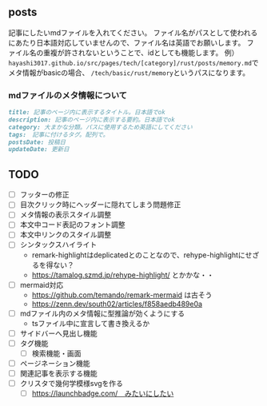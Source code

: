 ## posts

記事にしたいmdファイルを入れてください。
ファイル名がパスとして使われるにあたり日本語対応していませんので、ファイル名は英語でお願いします。
ファイル名の重複が許されないということで、idとしても機能します。
例）
`hayashi3017.github.io/src/pages/tech/[category]/rust/posts/memory.md`でメタ情報がbasicの場合、
`/tech/basic/rust/memory`というパスになります。

### mdファイルのメタ情報について

```md
title: 記事のページ内に表示するタイトル。日本語でok
description: 記事のページ内に表示する要約。日本語でok
category: 大まかな分類。パスに使用するため英語にしてください
tags:　記事に付けるタグ。配列で。
postsDate: 投稿日
updateDate: 更新日
```


## TODO

- [ ] フッターの修正
- [ ] 目次クリック時にヘッダーに隠れてしまう問題修正
- [ ] メタ情報の表示スタイル調整
- [ ] 本文中コード表記のフォント調整
- [ ] 本文中リンクのスタイル調整
- [ ] シンタックスハイライト
  - remark-highlightはdeplicatedとのことなので、rehype-highlightにせざるを得ない？
  - https://tamalog.szmd.jp/rehype-highlight/ とかかな・・
- [ ] mermaid対応
  - https://github.com/temando/remark-mermaid は古そう
  - https://zenn.dev/south02/articles/f858aedb489e0a
- [ ] mdファイル内のメタ情報に型推論が効くようにする
  - tsファイル中に宣言して書き換えるか
- [ ] サイドバーへ見出し機能
- [ ] タグ機能
  - [ ] 検索機能・画面
- [ ] ページネーション機能
- [ ] 関連記事を表示する機能
- [ ] クリスタで幾何学模様svgを作る
  - [ ] https://launchbadge.com/　みたいにしたい